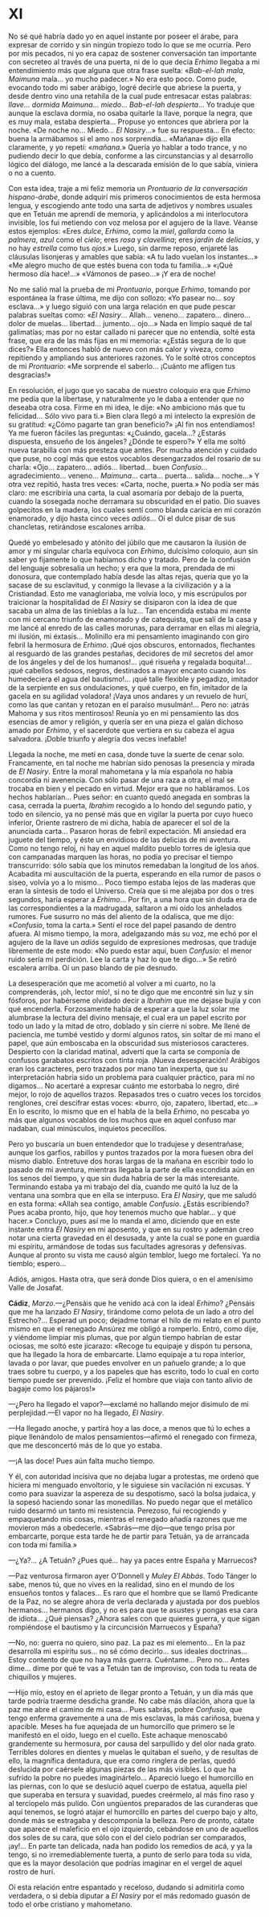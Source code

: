 # XI

No sé qué habría dado yo en aquel instante por poseer el árabe, para expresar
de corrido y sin ningún tropiezo todo lo que se me ocurría. Pero por mis
pecados, ni yo era capaz de sostener conversación tan importante con secreteo
al través de una puerta, ni de lo que decía *Erhimo* llegaba a mi entendimiento
más que alguna que otra frase suelta: «*Bab-el-lah mala*, *Maimuna* mala... yo
mucho padecer.» No era esto poco. Como pude, evocando todo mi saber arábigo,
logré decirle que abriese la puerta, y desde dentro vino una retahíla de la
cual pude entresacar estas palabras: *llave... dormida Maimuna*... *miedo*...
*Bab-el-lah* *despierta*... Yo traduje que aunque la esclava dormía, no osaba
quitarle la llave, porque la negra, que es muy mala, estaba despierta...
Propuse yo entonces que abriera por la noche. «De noche no... Miedo... *El
Nasiry*...» fue su respuesta... En efecto: buena la armábamos si el amo nos
sorprendía... «Mañana» dijo ella claramente, y yo repetí: «*mañana*.» Quería yo
hablar a todo trance, y no pudiendo decir lo que debía, conforme a las
circunstancias y al desarrollo lógico del diálogo, me lancé a la descarada
emisión de lo que sabía, viniera o no a cuento.

Con esta idea, traje a mi feliz memoria un *Prontuario de la conversación
hispano-árabe*, donde adquirí mis primeros conocimientos de esta hermosa
lengua, y escogiendo ante todo una sarta de adjetivos y nombres usuales que en
Tetuán me aprendí de memoria, y aplicándolos a mi interlocutora invisible, los
fui metiendo con voz melosa por el agujero de la llave. Véanse estos ejemplos:
«Eres *dulce*, *Erhimo*, como la *miel*, *gallarda* como la *palmera*, *azul*
como el *cielo*; eres *rosa* y *clavellina*; eres *jardín de delicias*, y no
hay *estrella* como tus *ojos.»* Luego, sin darme reposo, enjareté las
cláusulas lisonjeras y amables que sabía: «A tu lado vuelan los instantes...»
«Me alegro mucho de que estés buena con toda tu familia...» «¡Qué hermoso día
hace!...»  «Vámonos de paseo...» ¡Y era de noche!

No me salió mal la prueba de mi *Prontuario*, porque *Erhimo*, tomando por
espontánea la frase última, me dijo con sollozo: «Yo pasear no... soy
esclava...» y luego siguió con una larga relación en que pude pescar palabras
sueltas como: «*El Nasiry*... Allah... veneno... zapatero... dinero... dolor de
muelas... libertad... jumento... ojo...» Nada en limpio saqué de tal
galimatías; mas por no estar callado ni parecer que no entendía, solté esta
frase, que era de las más fijas en mi memoria: «¿Estás segura de lo que dices?»
Ella entonces habló de nuevo con más calor y viveza, como repitiendo
y ampliando sus anteriores razones. Yo le solté otros conceptos de mi
*Prontuario*: «Me sorprende el saberlo... ¡Cuánto me afligen tus desgracias!»

En resolución, el jugo que yo sacaba de nuestro coloquio era que *Erhimo* me
pedía que la libertase, y naturalmente yo le daba a entender que no deseaba
otra cosa. Firme en mi idea, le dije: «No ambiciono más que tu felicidad...
Sólo vivo para ti.» Bien clara llegó a mi intelecto la expresión de su
gratitud: «¿Cómo pagarte tan gran beneficio?» ¡Al fin nos entendíamos! Ya me
fueron fáciles las preguntas: «¿Cuándo, gacela...? ¿Estarás dispuesta, ensueño
de los ángeles? ¿Dónde te espero?» Y ella me soltó nueva tarabilla con más
presteza que antes. Por mucha atención y cuidado que puse, no cogí más que
estos vocablos desengarzados del rosario de su charla: «Ojo... zapatero...
adiós... libertad... buen *Confusio*... agradecimiento... veneno...
*Maimuna*... carta... puerta... salida... noche...» Y otra vez repitió, hasta
tres veces: «Carta, noche, puerta.» No podía ser más claro: me escribiría una
carta, la cual asomaría por debajo de la puerta, cuando la sosegada noche
derramara su obscuridad en el patio. Dio suaves golpecitos en la madera, los
cuales sentí como blanda caricia en mi corazón enamorado, y dijo hasta cinco
veces *adiós*... Oí el dulce pisar de sus chancletas, retirándose escalones
arriba.

Quedé yo embelesado y atónito del júbilo que me causaron la ilusión de amor
y mi singular charla equívoca con *Erhimo*, dulcísimo coloquio, aun sin saber
yo fijamente lo que habíamos dicho y tratado. Pero de la confusión del lenguaje
sobresalía un hecho; y era que la mora, prendada de mi donosura, que
contemplado había desde las altas rejas, quería que yo la sacase de su
esclavitud, y conmigo la llevase a la civilización y a la Cristiandad. Esto me
vanagloriaba, me volvía loco, y mis escrúpulos por traicionar la hospitalidad
de *El Nasiry* se disiparon con la idea de que sacaba un alma de las tinieblas
a la luz... Tan encendida estaba mi mente con mi cercano triunfo de enamorado
y de catequista, que salí de la casa y me lancé al enredo de las calles
morunas, para derramar en ellas mi alegría, mi ilusión, mi éxtasis... Molinillo
era mi pensamiento imaginando con giro febril la hermosura de *Erhimo*. ¡Qué
ojos obscuros, entornados, flechantes al resguardo de las grandes pestañas,
decidores de mil secretos del amor de los ángeles y del de los humanos!... ¡qué
risueña y regalada boquita!... ¡qué cabellos sedosos, negros, destinados
a mayor encanto cuando los humedeciera el agua del bautismo!... ¡qué talle
flexible y pegadizo, imitador de la serpiente en sus ondulaciones, y qué
cuerpo, en fin, imitador de la gacela en su agilidad voladora! ¡Vaya unos
andares y un revuelo de hurí, como las que cantan y retozan en el paraíso
musulmán!... Pero no: ¡atrás Mahoma y sus ritos mentirosos! Reunía yo en mi
pensamiento las dos esencias de amor y religión, y quería ser en una pieza el
galán dichoso amado por *Erhimo*, y el sacerdote que vertiera en su cabeza el
agua salvadora. ¡Doble triunfo y alegría dos veces inefable!

Llegada la noche, me metí en casa, donde tuve la suerte de cenar solo.
Francamente, en tal noche me habrían sido penosas la presencia y mirada de *El
Nasiry*. Entre la moral mahometana y la mía española no había concordia ni
avenencia. Con sólo pasar de una raza a otra, el mal se trocaba en bien y el
pecado en virtud. Mejor era que no habláramos. Los hechos hablarían... Pues
señor: en cuanto quedó anegada en sombras la casa, cerrada la puerta, *Ibrahim*
recogido a lo hondo del segundo patio, y todo en silencio, ya no pensé más que
en vigilar la puerta por cuyo hueco inferior, Oriente rastrero de mi dicha,
había de aparecer el sol de la anunciada carta... Pasaron horas de febril
expectación. Mi ansiedad era juguete del tiempo, y éste un envidioso de las
delicias de mi aventura. Como no tengo reloj, ni hay en aquel maldito pueblo
torres de iglesia que con campanadas marquen las horas, no podía yo precisar el
tiempo transcurrido: sólo sabía que los minutos remedaban la longitud de los
años. Acabadita mi auscultación de la puerta, esperando en ella rumor de pasos
o siseo, volvía yo a lo mismo... Poco tiempo estaba lejos de las maderas que
eran la síntesis de todo el Universo. Creía que si me alejaba por dos o tres
segundos, haría esperar a *Erhimo*... Por fin, a una hora que sin duda era de
las correspondientes a la madrugada, saltaron a mi oído los anhelados rumores.
Fue susurro no más del aliento de la odalisca, que me dijo: «*Confusio*, toma
la carta.» Sentí el roce del papel pasando de dentro afuera. Al mismo tiempo,
la mora, adelgazando más su voz, me echó por el agujero de la llave un *adiós*
seguido de expresiones medrosas, que traduje libremente de este modo: «No puedo
estar aquí, buen *Confusio:* el menor ruido sería mi perdición. Lee la carta
y haz lo que te digo...» Se retiró escalera arriba. Oí un paso blando de pie
desnudo.

La desesperación que me acometió al volver a mi cuarto, no la comprenderás,
¡oh, lector mío!, si no te digo que me encontré sin luz y sin fósforos, por
habérseme olvidado decir a *Ibrahim* que me dejase bujía y con qué encenderla.
Forzosamente había de esperar a que la luz solar me alumbrase la lectura del
divino mensaje, el cual era un papel escrito por todo un lado y la mitad de
otro, doblado y sin cierre ni sobre. Me llené de paciencia, me tumbé vestido
y dormí algunos ratos, sin soltar de mi mano el papel, que aún emboscaba en la
obscuridad sus misteriosos caracteres.  Despierto con la claridad matinal,
advertí que la carta se componía de confusos garabatos escritos con tinta roja.
¡Nueva desesperación! Arábigos eran los caracteres, pero trazados por mano tan
inexperta, que su interpretación habría sido un problema para cualquier
práctico, para mí no digamos... No acertaré a expresar cuánto me estorbaba lo
negro, diré mejor, lo rojo de aquellos trazos. Repasados tres o cuatro veces
los torcidos renglones, creí descifrar estas voces: «burro, ojo, zapatero,
libertad, etc...» En lo escrito, lo mismo que en el habla de la bella *Erhimo*,
no pescaba yo más que algunos vocablos de los muchos que en aquel confuso mar
nadaban, cual minúsculos, inquietos pececillos.

Pero yo buscaría un buen entendedor que lo tradujese y desentrañase, aunque los
garfios, rabillos y puntos trazados por la mora fuesen obra del mismo diablo.
Entretuve dos horas largas de la mañana en escribir todo lo pasado de mi
aventura, mientras llegaba la parte de ella escondida aún en los senos del
tiempo, y que sin duda habría de ser la más interesante. Terminando estaba ya
mi trabajo del día, cuando me quitó la luz de la ventana una sombra que en ella
se interpuso. Era *El Nasiry*, que me saludó en esta forma: «Allah sea contigo,
amable *Confusio*. ¿Estás escribiendo? Pues acaba pronto, hijo, que hoy tenemos
mucho que hablar... y que hacer.» Concluyo, pues así me lo manda el amo,
diciendo que en este instante entra *El Nasiry* en mi aposento, y que en su
rostro y ademán creo notar una cierta gravedad en él desusada, y ante la cual
se pone en guardia mi espíritu, armándose de todas sus facultades agresoras
y defensivas. Aunque al pronto su vista me causó algún temblor, luego me
fortalecí. Ya no tiemblo; espero...

Adiós, amigos. Hasta otra, que será donde Dios quiera, o en el amenísimo Valle
de Josafat.

**Cádiz**, *Marzo*.—¿Pensáis que he venido acá con la ideal *Erhimo*? ¿Pensáis
que me ha lanzado *El Nasiry*, tirándome como pelota de un lado a otro del
Estrecho?... Esperad un poco; dejadme tomar el hilo de mi relato en el punto
mismo en que el renegado Ansúrez me obligó a romperlo. Entró, como dije,
y viéndome limpiar mis plumas, que por algún tiempo habrían de estar ociosas,
me soltó este jicarazo: «Recoge tu equipaje y dispón tu persona, que ha llegado
la hora de embarcarte. Llamo equipaje a tu ropa interior, lavada o por lavar,
que puedes envolver en un pañuelo grande; a lo que traes sobre tu cuerpo,
y a los papeles que has escrito, todo lo cual en corto tiempo puede ser
prevenido. ¡Feliz el hombre que viaja con tanto alivio de bagaje como los
pájaros!»

—¿Pero ha llegado el vapor?—exclamé no hallando mejor disimulo de mi
perplejidad.—El vapor no ha llegado, *El Nasiry*.

—Ha llegado anoche, y partirá hoy a las doce, a menos que tú lo eches a pique
llenándolo de malos pensamientos—afirmó el renegado con firmeza, que me
desconcertó más de lo que yo estaba.

—¡A las doce! Pues aún falta mucho tiempo.

Y él, con autoridad incisiva que no dejaba lugar a protestas, me ordenó que
hiciera mi menguado envoltorio, y le siguiese sin vacilación ni excusas. Y como
para suavizar la aspereza de su despotismo, sacó la bolsa judaica, y la sopesó
haciendo sonar las monedillas. No puedo negar que el metálico ruido desarmó un
tanto mi resistencia. Perezoso, fui recogiendo y empaquetando mis cosas,
mientras el renegado añadía razones que me movieron más a obedecerle.
«Sabrás—me dijo—que tengo prisa por embarcarte, porque esta tarde he de partir
para Tetuán, ya de arrancada con toda mi familia.»

—¿Ya?... ¿A Tetuán? ¿Pues qué... hay ya paces entre España y Marruecos?

—Paz venturosa firmaron ayer O'Donnell y *Muley El Abbás*. Todo Tánger lo sabe,
menos tú, que no vives en la realidad, sino en el mundo de los ensueños tontos
y falaces... Es raro que el hombre que se llamó Predicante de la Paz, no se
alegre ahora de verla declarada y ajustada por dos pueblos hermanos... hermanos
digo, y no es para que te asustes y pongas esa cara de idiota... ¿Qué piensas?
¿Ahora sales con que quieres guerra, y que sigan rompiéndose el bautismo y la
circuncisión Marruecos y España?

—No, no: guerra no quiero, sino paz. La paz es mi elemento... En la paz
desarrolla mi espíritu sus... no sé cómo decirlo... sus ideales doctrinas...
Estoy contento de que no haya más guerra. Cuéntame... Pero no... Antes dime...
dime por qué te vas a Tetuán tan de improviso, con toda tu reata de chiquillos
y mujeres.

—Hijo mío, estoy en el aprieto de llegar pronto a Tetuán, y un día más que
tarde podría traerme desdicha grande. No cabe más dilación, ahora que la paz me
abre el camino de mi casa... Pues sabrás, pobre *Confusio*, que tengo enferma
gravemente a una de mis esclavas, la más cariñosa, buena y apacible. Meses ha
fue aquejada de un humorcillo que primero se le manifestó en el oído, luego en
el cuello. Este achaque menoscabó grandemente su hermosura, por causa del
sarpullido y del olor nada grato.  Terribles dolores en dientes y muelas le
quitaban el sueño, y de resultas de ello, la magnífica dentadura, que era como
ringlera de perlas, quedó deslucida por caérsele algunas piezas de las más
visibles. Lo que ha sufrido la pobre no puedes imaginártelo... Apareció luego
el humorcillo en las piernas, con lo que se deslució aquel cuerpo de estatua,
aquella piel que superaba en tersura y suavidad, puedes creérmelo, al más fino
raso y al terciopelo más pulido. Con ungüentos preparados de las curanderas que
aquí tenemos, se logró atajar el humorcillo en partes del cuerpo bajo y alto,
donde más se estragaba y descomponía la belleza. Pero de pronto, cátate que
aparece el maleficio en el ojo izquierdo, cebándose en uno de aquellos dos
soles de su cara, que sólo con el del cielo podrían ser comparados, ¡ay!... En
parte tan delicada, nada han podido los remedios de acá, y ya la tengo, si no
irremediablemente tuerta, a punto de serlo para toda su vida, que es la mayor
desolación que podrías imaginar en el vergel de aquel rostro de hurí.

Oí esta relación entre espantado y receloso, dudando si admitirla como
verdadera, o si debía diputar a *El Nasiry* por el más redomado guasón de todo
el orbe cristiano y mahometano.
